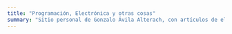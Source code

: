 ```yaml
---
title: "Programación, Electrónica y otras cosas"
summary: "Sitio personal de Gonzalo Ávila Alterach, con artículos de electrónica y programación"
---
```

